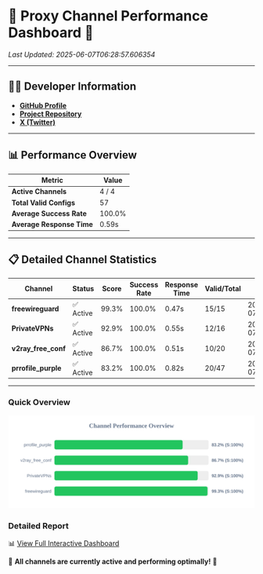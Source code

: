 # 🌟 Proxy Channel Performance Dashboard 🌟

_Last Updated: 2025-06-07T06:28:57.606354_

---

## 👩‍💻 Developer Information

- **[GitHub Profile](https://github.com/4n0nymou3)**  
- **[Project Repository](https://github.com/4n0nymou3/multi-proxy-config-fetcher)**  
- **[X (Twitter)](https://x.com/4n0nymou3)**  

---

## 📊 Performance Overview

| Metric                | Value       |
|-----------------------|-------------|
| **Active Channels**   | 4 / 4       |
| **Total Valid Configs** | 57          |
| **Average Success Rate** | 100.0%      |
| **Average Response Time** | 0.59s       |

---

## 📋 Detailed Channel Statistics

| Channel          | Status     | Score  | Success Rate | Response Time | Valid/Total | Last Success               |
|------------------|------------|--------|--------------|---------------|-------------|----------------------------|
| **freewireguard**  | ✅ Active  | 99.3%  | 100.0% | 0.47s         | 15/15       | 2025-06-07T06:28:57.604665 |
| **PrivateVPNs**  | ✅ Active  | 92.9%  | 100.0% | 0.55s         | 12/16       | 2025-06-07T06:28:57.110456 |
| **v2ray_free_conf**  | ✅ Active  | 86.7%  | 100.0% | 0.51s         | 10/20       | 2025-06-07T06:28:56.522505 |
| **prrofile_purple**  | ✅ Active  | 83.2%  | 100.0% | 0.82s         | 20/47       | 2025-06-07T06:28:55.924859 |

---

### Quick Overview
<div align="center">
  <a href="https://raw.githubusercontent.com/nullluser/NullRepo/refs/heads/main/assets/channel_stats_chart.svg">
    <img src="https://raw.githubusercontent.com/nullluser/NullRepo/refs/heads/main/assets/channel_stats_chart.svg" alt="Source Performance Statistics" width="800">
  </a>
</div>

### Detailed Report
📊 [View Full Interactive Dashboard](https://htmlpreview.github.io/?https://github.com/nullluser/NullRepo/blob/main/assets/performance_report.html)

🎉 **All channels are currently active and performing optimally!** 🎉

